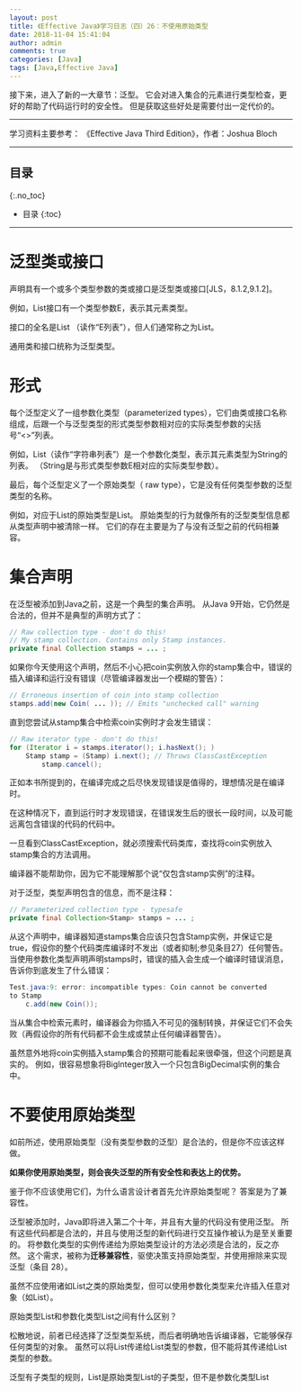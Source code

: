 ```yaml
---
layout: post
title: 《Effective Java》学习日志（四）26：不使用原始类型
date: 2018-11-04 15:41:04
author: admin
comments: true
categories: [Java]
tags: [Java,Effective Java]
---
```


接下来，进入了新的一大章节：泛型。 它会对进入集合的元素进行类型检查，更好的帮助了代码运行时的安全性。
但是获取这些好处是需要付出一定代价的。

<!-- more -->

---

学习资料主要参考： 《Effective Java Third Edition》，作者：Joshua Bloch

---

## 目录
{:.no_toc}

* 目录
{:toc}

---

# 泛型类或接口

声明具有一个或多个类型参数的类或接口是泛型类或接口[JLS，8.1.2,9.1.2]。 

例如，List接口有一个类型参数E，表示其元素类型。 

接口的全名是List <E>（读作“E列表”），但人们通常称之为List。 

通用类和接口统称为泛型类型。

# 形式

每个泛型定义了一组参数化类型（parameterized types），它们由类或接口名称组成，后跟一个与泛型类型的形式类型参数相对应的实际类型参数的尖括号“<>”列表。 

例如，List<String>（读作“字符串列表”）是一个参数化类型，表示其元素类型为String的列表。 （String是与形式类型参数E相对应的实际类型参数）。

最后，每个泛型定义了一个原始类型（ raw type），它是没有任何类型参数的泛型类型的名称。

例如，对应于List<E>的原始类型是List。 原始类型的行为就像所有的泛型类型信息都从类型声明中被清除一样。 它们的存在主要是为了与没有泛型之前的代码相兼容。

# 集合声明

在泛型被添加到Java之前，这是一个典型的集合声明。 从Java 9开始，它仍然是合法的，但并不是典型的声明方式了：

```java
// Raw collection type - don't do this!
// My stamp collection. Contains only Stamp instances.
private final Collection stamps = ... ;
```

如果你今天使用这个声明，然后不小心把coin实例放入你的stamp集合中，错误的插入编译和运行没有错误（尽管编译器发出一个模糊的警告）：

```java
// Erroneous insertion of coin into stamp collection
stamps.add(new Coin( ... )); // Emits "unchecked call" warning
```

直到您尝试从stamp集合中检索coin实例时才会发生错误：

```java
// Raw iterator type - don't do this!
for (Iterator i = stamps.iterator(); i.hasNext(); )
    Stamp stamp = (Stamp) i.next(); // Throws ClassCastException
        stamp.cancel();
```

正如本书所提到的，在编译完成之后尽快发现错误是值得的，理想情况是在编译时。 

在这种情况下，直到运行时才发现错误，在错误发生后的很长一段时间，以及可能远离包含错误的代码的代码中。 

一旦看到ClassCastException，就必须搜索代码类库，查找将coin实例放入stamp集合的方法调用。 

编译器不能帮助你，因为它不能理解那个说“仅包含stamp实例”的注释。

对于泛型，类型声明包含的信息，而不是注释：

```java
// Parameterized collection type - typesafe
private final Collection<Stamp> stamps = ... ;
```

从这个声明中，编译器知道stamps集合应该只包含Stamp实例，并保证它是true，假设你的整个代码类库编译时不发出（或者抑制;参见条目27）任何警告。 
当使用参数化类型声明声明stamps时，错误的插入会生成一个编译时错误消息，告诉你到底发生了什么错误：

```java
Test.java:9: error: incompatible types: Coin cannot be converted
to Stamp
    c.add(new Coin());
```

当从集合中检索元素时，编译器会为你插入不可见的强制转换，并保证它们不会失败（再假设你的所有代码都不会生成或禁止任何编译器警告）。 

虽然意外地将coin实例插入stamp集合的预期可能看起来很牵强，但这个问题是真实的。 
例如，很容易想象将BigInteger放入一个只包含BigDecimal实例的集合中。

# 不要使用原始类型

如前所述，使用原始类型（没有类型参数的泛型）是合法的，但是你不应该这样做。 

**如果你使用原始类型，则会丧失泛型的所有安全性和表达上的优势。** 

鉴于你不应该使用它们，为什么语言设计者首先允许原始类型呢？ 答案是为了兼容性。 

泛型被添加时，Java即将进入第二个十年，并且有大量的代码没有使用泛型。 
所有这些代码都是合法的，并且与使用泛型的新代码进行交互操作被认为是至关重要的。 
将参数化类型的实例传递给为原始类型设计的方法必须是合法的，反之亦然。 
这个需求，被称为**迁移兼容性**，驱使决策支持原始类型，并使用擦除来实现泛型（条目 28）。

虽然不应使用诸如List之类的原始类型，但可以使用参数化类型来允许插入任意对象（如List<Object>）。 

原始类型List和参数化类型List<Object>之间有什么区别？ 

松散地说，前者已经选择了泛型类型系统，而后者明确地告诉编译器，它能够保存任何类型的对象。 
虽然可以将List<String>传递给List类型的参数，但不能将其传递给List<Object>类型的参数。 

泛型有子类型的规则，List<String>是原始类型List的子类型，但不是参数化类型List<Object>的子类型（条目 28）。 

因此，如果使用诸如List之类的原始类型，则会丢失类型安全性，但是如果使用参数化类型（例如List <Object>）则不会。

为了具体说明，请考虑以下程序：

```java
// Fails at runtime - unsafeAdd method uses a raw type (List)!
public static void main(String[] args) {
    List<String> strings = new ArrayList<>();
    unsafeAdd(strings, Integer.valueOf(42));
    String s = strings.get(0); // Has compiler-generated cast
}

private static void unsafeAdd(List list, Object o) {
    list.add(o);
}
```

此程序可以编译，它使用原始类型列表，但会收到警告：

```java
Test.java:10: warning: [unchecked] unchecked call to add(E) as a
member of the raw type List
    list.add(o);
```

实际上，如果运行该程序，则当程序尝试调用strings.get(0)的结果（一个Integer）转换为一个String时，会得到ClassCastException异常。 
这是一个编译器生成的强制转换，因此通常会保证成功，但在这种情况下，我们忽略了编译器警告并付出了代价。

如果用unsafeAdd声明中的参数化类型List <Object>替换原始类型List，并尝试重新编译该程序，则会发现它不再编译，而是发出错误消息：

```java
Test.java:5: error: incompatible types: List<String> cannot be
converted to List<Object>
    unsafeAdd(strings, Integer.valueOf(42));
```

你可能会试图使用原始类型来处理元素类型未知且无关紧要的集合。 例如，假设你想编写一个方法，它需要两个集合并返回它们共同拥有的元素的数量。 如果是泛型新手，那么您可以这样写：

```java
// Use of raw type for unknown element type - don't do this!
static int numElementsInCommon(Set s1, Set s2) {
    int result = 0;
    for (Object o1 : s1)
        if (s2.contains(o1))
            result++;
    return result;
}
```

这种方法可以工作，但它使用原始类型，这是危险的。 

安全替代方式是使用**无限制通配符类型**（unbounded wildcard types）。 
如果要使用泛型类型，但不知道或关心实际类型参数是什么，则可以使用问号来代替。 
例如，泛型类型Set<E>的无限制通配符类型是Set <?>（读取“某种类型的集合”）。 
它是最通用的参数化的Set类型，能够保持任何集合。 

下面是numElementsInCommon方法使用无限制通配符类型声明的情况：

```java
// Uses unbounded wildcard type - typesafe and flexible
static int numElementsInCommon(Set<?> s1, Set<?> s2) { ... }
```

无限制通配符Set <?>与原始类型Set之间有什么区别？ 问号真的给你放任何东西吗？ 

这不是要点，但通配符类型是安全的，原始类型不是。 
你可以将任何元素放入具有原始类型的集合中，轻易破坏集合的类型不变性（如第119页上的unsafeAdd方法所示）; **你不能把任何元素（除null之外）放入一个Collection <?>中**。 

试图这样做会产生一个像这样的编译时错误消息：

```java
WildCard.java:13: error: incompatible types: String cannot be
converted to CAP#1
    c.add("verboten");
          ^
  where CAP#1 is a fresh type-variable:
    CAP#1 extends Object from capture of ?
```

不可否认的是，这个错误信息留下了一些需要的东西，但是编译器已经完成了它的工作，不管它的元素类型是什么，都不会破坏集合的类型不变性。 
你不仅可以将任何元素（除null以外）放入一个Collection <?>中，但是不能保证你所得到的对象的类型。 

如果这些限制是不可接受的，可以使用泛型方法（条目 30）或有限制配符类型（条目 31）。

对于不应该使用原始类型的规则，有一些小例外。 
**你必须在类字面值（class literals）中使用原始类型**。 
规范中不允许使用参数化类型（尽管它允许数组类型和基本类型）[JLS，15.8.2]。 

换句话说，List.class , String[].class 和 int.class 都是合法的，但 List<String>.class 和 List<?>.class不是合法的。

规则的第二个例外涉及instanceof操作符。 

因为泛型类型信息在运行时被删除，所以在无限制通配符类型以外的参数化类型上使用instanceof运算符是非法的。 
使用无限制通配符类型代替原始类型不会以任何方式影响instanceof运算符的行为。 
在这种情况下，尖括号和问号就显得多余。 

以下是使用泛型类型的instanceof运算符的首选方法：

```java
// Legitimate use of raw type - instanceof operator
if (o instanceof Set) {       // Raw type
    Set<?> s = (Set<?>) o;    // Wildcard type
    ...
}
```

请注意，一旦确定o对象是一个Set，则必须将其转换为通配符Set <?>，而不是原始类型Set。 
这是一个强制转换，所以不会导致编译器警告。

总之，使用原始类型可能导致运行时异常，所以不要使用它们。 
它们仅用于与泛型引入之前的传统代码的兼容性和互操作性。 

作为一个快速回顾，Set<Object>是一个参数化类型，表示一个可以包含任何类型对象的集合，Set<?>是一个通配符类型，表示一个只能包含某些未知类型对象的集合，Set是一个原始类型，它不在泛型类型系统之列。 
前两个类型是安全的，最后一个不是。

